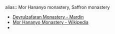 alias:: Mor Hananyo monastery, Saffron monastery

- [Deyrulzafaran Monastery - Mardin](http://www.deyrulzafaran.org/turkce/)
- [Mor Hananyo Monastery - Wikipedia](https://en.wikipedia.org/wiki/Mor_Hananyo_Monastery)
-